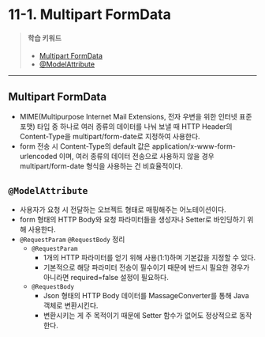 # 11-1. Multipart FormData

> #### 학습 키워드
>
> * [Multipart FormData](11-1.-multipart-formdata.md#multipart-formdata)
> * [@ModelAttribute](11-1.-multipart-formdata.md#modelattribute)

***

## Multipart FormData

* MIME(Multipurpose Internet Mail Extensions, 전자 우변을 위한 인터넷 표준 포맷) 타입 중 하나로 여러 종류의 데이터를 나눠 보낼 때 HTTP Header의 Content-Type을 multipart/form-date로 지정하여 사용한다.
* form 전송 시 Content-Type의 default 값은 application/x-www-form-urlencoded 이며, 여러 종류의 데이터 전송으로 사용하지 않을 경우 multipart/form-date 형식을 사용하는 건 비효율적이다.

## `@ModelAttribute`

* 사용자가 요청 시 전달하는 오브젝트 형태로 매핑해주는 어노테이션이다.
* form 형태의 HTTP Body와 요청 파라미터들을 생성자나 Setter로 바인딩하기 위해 사용한다.
* `@RequestParam` `@RequestBody` 정리
  * `@RequestParam`
    * 1개의 HTTP 파라미터를 얻기 위해 사용(1:1)하며 기본값을 지정할 수 있다.
    * 기본적으로 해당 파라미터 전송이 필수이기 때문에 반드시 필요한 경우가 아니라면 required=false 설정이 필요하다.
  * `@RequestBody`
    * Json 형태의 HTTP Body 데이터를 MassageConverter를 통해 Java 객체로 변환시킨다.
    * 변환시키는 게 주 목적이기 때문에 Setter 함수가 없어도 정상적으로 동작한다.
